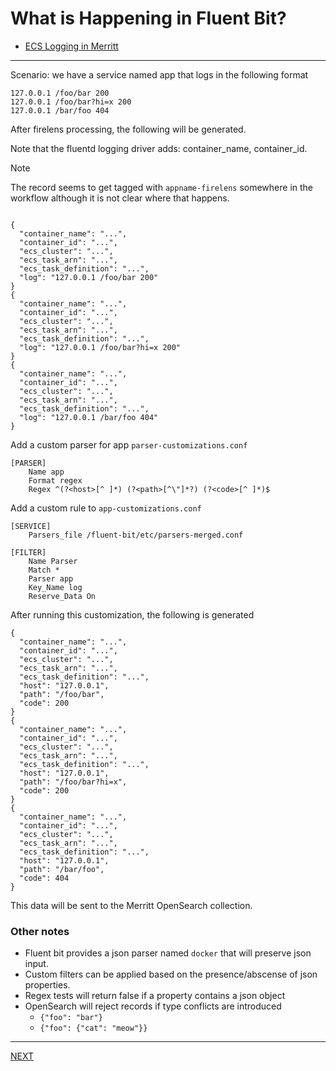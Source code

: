 # What is Happening in Fluent Bit?

- [ECS Logging in Merritt](README.md)

---

Scenario: we have a service named app that logs in the following format
```
127.0.0.1 /foo/bar 200
127.0.0.1 /foo/bar?hi=x 200
127.0.0.1 /bar/foo 404
```

After firelens processing, the following will be generated.

Note that the fluentd logging driver adds: container_name, container_id.

> [!NOTE]
> The record seems to get tagged with `appname-firelens` somewhere in the workflow although it is not clear where that happens.

```

{
  "container_name": "...",
  "container_id": "...",
  "ecs_cluster": "...",
  "ecs_task_arn": "...",
  "ecs_task_definition": "...",
  "log": "127.0.0.1 /foo/bar 200"
}
{
  "container_name": "...",
  "container_id": "...",
  "ecs_cluster": "...",
  "ecs_task_arn": "...",
  "ecs_task_definition": "...",
  "log": "127.0.0.1 /foo/bar?hi=x 200"
}
{
  "container_name": "...",
  "container_id": "...",
  "ecs_cluster": "...",
  "ecs_task_arn": "...",
  "ecs_task_definition": "...",
  "log": "127.0.0.1 /bar/foo 404"
}

```

Add a custom parser for app `parser-customizations.conf`
```
[PARSER]
    Name app
    Format regex
    Regex ^(?<host>[^ ]*) (?<path>[^\"]*?) (?<code>[^ ]*)$
```

Add a custom rule to `app-customizations.conf`
```
[SERVICE]
    Parsers_file /fluent-bit/etc/parsers-merged.conf

[FILTER]
    Name Parser
    Match *
    Parser app
    Key_Name log
    Reserve_Data On
```

After running this customization, the following is generated
```
{
  "container_name": "...",
  "container_id": "...",
  "ecs_cluster": "...",
  "ecs_task_arn": "...",
  "ecs_task_definition": "...",
  "host": "127.0.0.1",
  "path": "/foo/bar",
  "code": 200
}
{
  "container_name": "...",
  "container_id": "...",
  "ecs_cluster": "...",
  "ecs_task_arn": "...",
  "ecs_task_definition": "...",
  "host": "127.0.0.1",
  "path": "/foo/bar?hi=x",
  "code": 200
}
{
  "container_name": "...",
  "container_id": "...",
  "ecs_cluster": "...",
  "ecs_task_arn": "...",
  "ecs_task_definition": "...",
  "host": "127.0.0.1",
  "path": "/bar/foo",
  "code": 404
}
```

This data will be sent to the Merritt OpenSearch collection.

### Other notes
- Fluent bit provides a json parser named `docker` that will preserve json input.
- Custom filters can be applied based on the presence/abscense of json properties.
- Regex tests will return false if a property contains a json object
- OpenSearch will reject records if type conflicts are introduced
  - `{"foo": "bar"}`
  - `{"foo": {"cat": "meow"}}`

---

[NEXT](fluent-bit-customization-with-cloudwatch.md)
